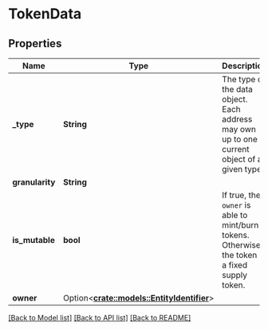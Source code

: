# TokenData

## Properties

Name | Type | Description | Notes
------------ | ------------- | ------------- | -------------
**_type** | **String** | The type of the data object. Each address may own up to one current object of a given type. | 
**granularity** | **String** |  | 
**is_mutable** | **bool** | If true, the `owner` is able to mint/burn tokens. Otherwise, the token is a fixed supply token. | 
**owner** | Option<[**crate::models::EntityIdentifier**](EntityIdentifier.md)> |  | [optional]

[[Back to Model list]](../README.md#documentation-for-models) [[Back to API list]](../README.md#documentation-for-api-endpoints) [[Back to README]](../README.md)


